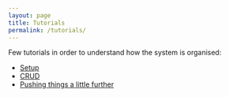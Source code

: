```yaml
---
layout: page
title: Tutorials
permalink: /tutorials/
---
```


Few tutorials in order to understand how the system is organised:

<ul>
  <li><a href="{{site.baseurl}}/tutorials/setup">Setup</a></li>
  <li><a href="{{site.baseurl}}/tutorials/crud">CRUD</a></li>
  <li><a href="{{site.baseurl}}/tutorials/pushingthingsalittlefurther">Pushing things a little further</a></li>
</ul>
